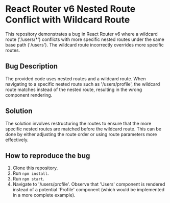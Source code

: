 # React Router v6 Nested Route Conflict with Wildcard Route

This repository demonstrates a bug in React Router v6 where a wildcard route ('/users/*') conflicts with more specific nested routes under the same base path ('/users').  The wildcard route incorrectly overrides more specific routes.

## Bug Description
The provided code uses nested routes and a wildcard route. When navigating to a specific nested route such as '/users/profile', the wildcard route matches instead of the nested route, resulting in the wrong component rendering.

## Solution
The solution involves restructuring the routes to ensure that the more specific nested routes are matched before the wildcard route.  This can be done by either adjusting the route order or using route parameters more effectively.

## How to reproduce the bug
1. Clone this repository.
2. Run `npm install`.
3. Run `npm start`.
4. Navigate to '/users/profile'.  Observe that 'Users' component is rendered instead of a potential 'Profile' component (which would be implemented in a more complete example).
